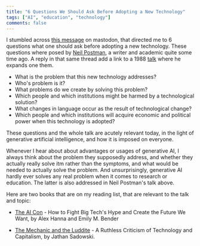```yaml
---
title: "6 Questions We Should Ask Before Adopting a New Technology"
tags: ["AI", "education", "technology"]
comments: false
---
```


I stumbled across [this
message](https://tldr.nettime.org/@_elena@mastodon.social/114522680510446087)
on mastodon, that directed me to 6 questions what one should ask
before adopting a new technology. These questions where posed by [Neil
Postman](https://en.wikipedia.org/wiki/Neil_Postman), a writer and
academic quite some time ago. A reply in that same thread add a link
to a 1988 [talk](https://youtu.be/dBlfPhsrvtw?si=RcaLON8mKESvh_hI)
where he expands one them.

- What is the problem that this new technology addresses?
- Who's problem is it?
- What problems do we create by solving this problem?
- Which people and which institutions might be harmed by a
  technological solution?
- What changes in language occur as the result of technological
  change?
- Which people and which institutions will acquire economic and
  political power when this technology is adopted?

These questions and the whole talk are acutely relevant today, in the
light of generative artificial intelligence, and how it is imposed on
everyone.

Whenever I hear about about advantages or usages of generative AI, I
always think about the problem they supposedly address, and whether
they actually really solve itm rather than the symptoms, and what
would be needed to actually solve the problem. And unsurprisingly,
generative AI hardly ever solves any real problem when it comes to
research or education. The latter is also addressed in Neil Postman's
talk above.

Here are two books that are on my reading list, that are relevant to
the talk and topic:

- [The AI Con](https://thecon.ai/) - How to Fight Big Tech's Hype and
  Create the Future We Want, by Alex Hanna and Emily M. Bender

- [The Mechanic and the
  Luddite](https://bookshop.org/p/books/the-mechanic-and-the-luddite-a-ruthless-criticism-of-technology-and-capitalism-jathan-sadowski/21312179) -
  A Ruthless Criticism of Technology and Capitalism, by Jathan
  Sadowski.